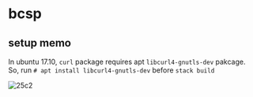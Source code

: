 # bcsp

## setup memo

In ubuntu 17.10, `curl` package requires apt `libcurl4-gnutls-dev` pakcage.
So, run `# apt install libcurl4-gnutls-dev` before `stack build`

![25c2](../jupyter/25c2.png)
